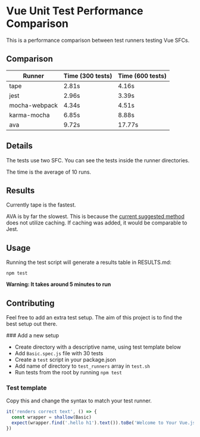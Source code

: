 # Vue Unit Test Performance Comparison

This is a performance comparison between test runners testing Vue SFCs.

## Comparison

| Runner        | Time  (300 tests)         | Time  (600 tests)|
| ------------- |-------------|-------------|
| tape | 2.81s |4.16s |
| jest | 2.96s |3.39s |
| mocha-webpack | 4.34s |4.51s |
| karma-mocha | 6.85s |8.88s |
| ava | 9.72s |17.77s |

## Details

The tests use two SFC. You can see the tests inside the runner directories.

The time is the average of 10 runs.

## Results

Currently tape is the fastest.

AVA is by far the slowest. This is because the [current suggested method](https://github.com/avajs/ava/blob/master/docs/recipes/precompiling-with-webpack.md) does not utilize caching. If caching was added, it would be comparable to Jest.

## Usage

Running the test script will generate a results table in RESULTS.md:

```
npm test
```

**Warning: It takes around 5 minutes to run**

## Contributing

Feel free to add an extra test setup. The aim of this project is to find the best setup out there.

### Add a new setup
* Create directory with a descriptive name, using test template below
* Add `Basic.spec.js` file with 30 tests
* Create a `test` script in your package.json
* Add name of directory to `test_runners` array in `test.sh`
* Run tests from the root by running `npm test`

### Test template
Copy this and change the syntax to match your test runner.
```js
it('renders correct text', () => {
  const wrapper = shallow(Basic)
  expect(wrapper.find('.hello h1').text()).toBe('Welcome to Your Vue.js App')
})
```
